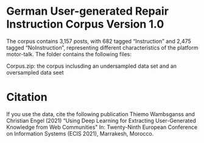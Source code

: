 # German User-generated Repair Instruction Corpus Version 1.0
The corpus contains 3,157 posts, with 682 tagged “Instruction” and 2,475 tagged “NoInstruction”, representing different characteristics of the platform motor-talk.  The folder contains the following files:

Corpus.zip: the corpus inclusding an undersampled data set and an oversampled data seet


# Citation
If you use the data, cite the following publication
Thiemo Wambsganss and Christian Engel (2021) “Using Deep Learning for Extracting User-Generated Knowledge from Web Communities" In: Twenty-Ninth European Conference on Information Systems (ECIS 2021), Marrakesh, Morocco.
